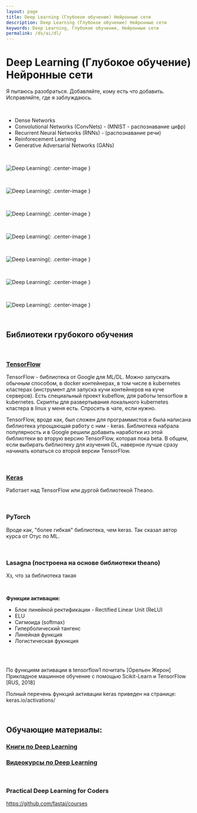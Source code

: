```yaml
---
layout: page
title: Deep Learning (Глубокое обучение) Нейронные сети
description: Deep Learning (Глубокое обучение) Нейронные сети
keywords: Deep Learning, Глубокое обучение, Нейронные сети
permalink: /ds/ai/dl/
---
```


# Deep Learning (Глубокое обучение) Нейронные сети

Я пытаюсь разобраться. Добавляйте, кому есть что добавить. Исправляйте, где я заблуждаюсь.

<br/>

- Dense Networks
- Convolutional Networks (ConvNets) - (MNIST - распознавание цифр)
- Recurrent Neural Networks (RNNs) - (распознавание речи)
- Reinforecement Learning
- Generative Adversarial Networks (GANs)

<br/>

![Deep Learning](/img/docs/ds/ai/dl/dl-01.png 'Deep Learning'){: .center-image }

<br/>

![Deep Learning](/img/docs/ds/ai/dl/dl-02.png 'Deep Learning'){: .center-image }

<br/>

![Deep Learning](/img/docs/ds/ai/dl/dl-03.png 'Deep Learning'){: .center-image }

<br/>

![Deep Learning](/img/docs/ds/ai/dl/dl-04.png 'Deep Learning'){: .center-image }

<br/>

![Deep Learning](/img/docs/ds/ai/dl/dl-05.png 'Deep Learning'){: .center-image }

<br/>

![Deep Learning](/img/docs/ds/ai/dl/dl-06.png 'Deep Learning'){: .center-image }

<br/>

![Deep Learning](/img/docs/ds/ai/dl/dl-07.png 'Deep Learning'){: .center-image }

<br/>

## Библиотеки грубокого обучения

<br/>

### [TensorFlow](/ds/ai/dl/tf/)

TensorFlow - библиотека от Google для ML/DL. Можно запускать обычным способом, в docker контейнерах, в том числе в kubernetes кластерах (инструмент для запуска кучи контейнеров на куче серверов). Есть специальный проект kubeflow, для работы tensorflow в kubernetes. Скрипты для развертывания локального kubernetes кластера в linux у меня есть. Спросить в чате, если нужно.

TensorFlow, вроде как, был сложен для программистов и была написана библиотека упрощающая работу с ним - keras. Библиотека набрала популярность и в Google решили добавить наработки из этой библиотеки во вторую версию TensorFlow, которая пока beta. В общем, если выбирать библиотеку для изучения DL, наверное лучше сразу начинать копаться со второй версии TensorFlow.

<br/>

### [Keras](/ds/ai/dl/keras/)

Работает над TensorFlow или дургой библиотекой Theano.

<br/>

### PyTorch

Вроде как, "более гибкая" библиотека, чем keras. Так сказал автор курса от Отус по ML.

<br/>

### Lasagna (построена на основе библиотеки theano)

Хз, что за библиотека такая

<br/>

**Функции активации:**

- Блок линейной ректификации - Rectified Linear Unit (ReLU)
- ELU
- Сигмоида (softmax)
- Гиперболический тангенс
- Линейная функция
- Логистическая фукнкция

<br/><br/>

По функциям активации в tensorflow1 почитать [Орельен Жерон] Прикладное машинное обучение с помощью Scikit-Learn и TensorFlow [RUS, 2018]

Полный перечень функций активации keras приведен на странице: keras.io/activations/

<br/>

## Обучающие материалы:

### [Книги по Deep Learning](/dl/books/)

### [Видеокурсы по Deep Learning](/videos/ds/ai/dl/)

<br/>

### Practical Deep Learning for Coders

https://github.com/fastai/courses
